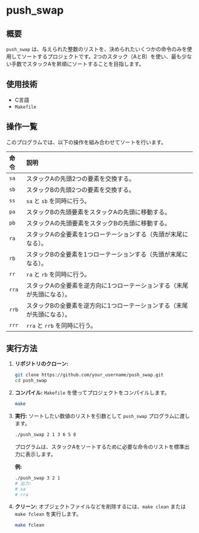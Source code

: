 # push_swap

## 概要

`push_swap` は、与えられた整数のリストを、決められたいくつかの命令のみを使用してソートするプロジェクトです。2つのスタック（AとB）を使い、最も少ない手数でスタックAを昇順にソートすることを目指します。

## 使用技術

- C言語
- `Makefile`

## 操作一覧

このプログラムでは、以下の操作を組み合わせてソートを行います。

| 命令 | 説明 |
| :--- | :--- |
| `sa` | スタックAの先頭2つの要素を交換する。 |
| `sb` | スタックBの先頭2つの要素を交換する。 |
| `ss` | `sa` と `sb` を同時に行う。 |
| `pa` | スタックBの先頭要素をスタックAの先頭に移動する。 |
| `pb` | スタックAの先頭要素をスタックBの先頭に移動する。 |
| `ra` | スタックAの全要素を1つローテーションする（先頭が末尾になる）。 |
| `rb` | スタックBの全要素を1つローテーションする（先頭が末尾になる）。 |
| `rr` | `ra` と `rb` を同時に行う。 |
| `rra`| スタックAの全要素を逆方向に1つローテーションする（末尾が先頭になる）。 |
| `rrb`| スタックBの全要素を逆方向に1つローテーションする（末尾が先頭になる）。 |
| `rrr`| `rra` と `rrb` を同時に行う。 |

## 実行方法

1.  **リポジトリのクローン:**
    ```bash
    git clone https://github.com/your_username/push_swap.git
    cd push_swap
    ```

2.  **コンパイル:**
    `Makefile` を使ってプロジェクトをコンパイルします。
    ```bash
    make
    ```

3.  **実行:**
    ソートしたい数値のリストを引数として `push_swap` プログラムに渡します。
    ```bash
    ./push_swap 2 1 3 6 5 8
    ```
    プログラムは、スタックAをソートするために必要な命令のリストを標準出力に表示します。

    **例:**
    ```bash
    ./push_swap 3 2 1
    # 出力:
    # sa
    # rra
    ```

4.  **クリーン:**
    オブジェクトファイルなどを削除するには、`make clean` または `make fclean` を実行します。
    ```bash
    make fclean
    ```
